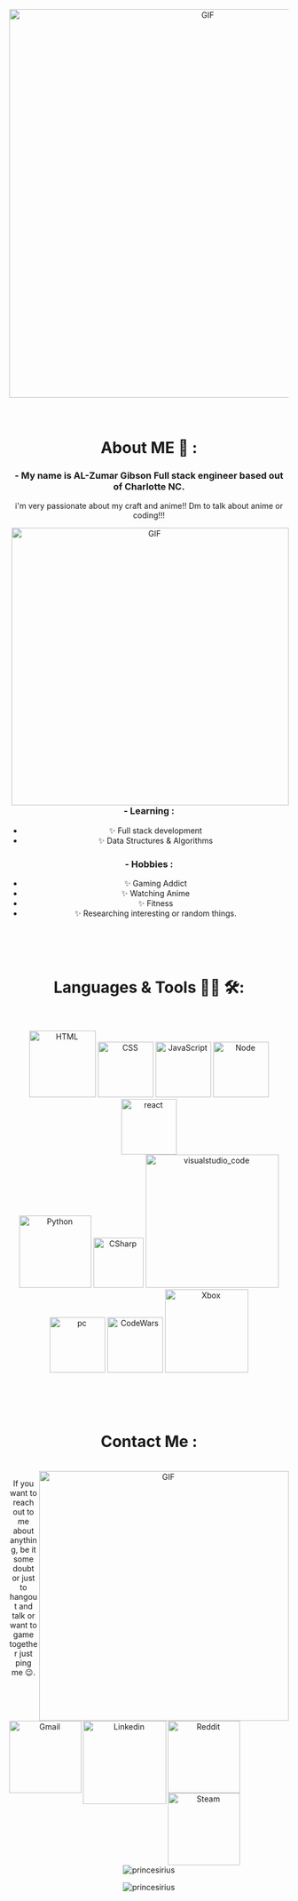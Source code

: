 <div align="center">
<img hight="300" width="700" alt="GIF" align="center" src="https://github.com/Xx-Ashutosh-xX/Xx-Ashutosh-xX/blob/master/assets/208593.gif">
</br>
</br>
</br>


# About ME 💬 :

### - My name is AL-Zumar Gibson Full stack engineer based out of Charlotte NC.
i'm very passionate about my craft and anime!! Dm to talk about anime or coding!!!

<img hight="400" width="500" alt="GIF" align="right" src="https://github.com/Xx-Ashutosh-xX/Xx-Ashutosh-xX/blob/master/assets/1936.gif">

### - Learning :
- ✨ Full stack development 
- ✨ Data Structures & Algorithms

### - Hobbies : 
- ✨ Gaming Addict
- ✨ Watching Anime
- ✨ Fitness
- ✨ Researching interesting or random things.

</br>
</br>
</br>



# Languages & Tools 👨‍💻 🛠:
</br>

<p align="center">

<!-- For more icons please follow  https://github.com/MikeCodesDotNET/ColoredBadges -->
<img src="https://raw.githubusercontent.com/MikeCodesDotNET/ColoredBadges/master/png/dev/languages/html.png" alt="HTML" width="120" hight="50">
<img src="https://raw.githubusercontent.com/MikeCodesDotNET/ColoredBadges/master/png/dev/languages/css3.png" alt="CSS"  width="100" hight="50">
<img src="https://github.com/MikeCodesDotNET/ColoredBadges/blob/master/png/dev/languages/js.png" alt="JavaScript" width="100" hight="50">
<img src="https://raw.githubusercontent.com/MikeCodesDotNET/ColoredBadges/master/png/dev/frameworks/nodejs.png" alt="Node" width="100" hight="50">
<img src="https://github.com/MikeCodesDotNET/ColoredBadges/blob/master/png/dev/frameworks/react.png" alt="react" width="100" hight="50">
</br>
<img src="https://github.com/MikeCodesDotNET/ColoredBadges/blob/master/png/dev/languages/python.png" alt="Python" width="130" hight="50">
<img src="https://github.com/MikeCodesDotNET/ColoredBadges/blob/master/png/dev/languages/csharp.png" alt="CSharp" width="90" hight="50">
<img src="https://github.com/Xx-Ashutosh-xX/Xx-Ashutosh-xX/blob/master/assets/icons/visualstudio_code.png" alt="visualstudio_code" width="240" hight="50">
</br>
<img src="https://github.com/Xx-Ashutosh-xX/Xx-Ashutosh-xX/blob/master/assets/icons/pc.png" alt="pc" width="100" hight="50">
<img src="https://github.com/MikeCodesDotNET/ColoredBadges/blob/master/png/dev/services/codewars.png" alt="CodeWars" width="100" hight="50">
<img src="https://github.com/MikeCodesDotNET/ColoredBadges/blob/master/png/devices/xbox.png" alt="Xbox" width="150" hight="50">
</p>
</br>
</br>
</br>



# Contact Me :

<p>
 </br>


<img hight="320" width="450" align="right" alt="GIF" src="https://github.com/Xx-Ashutosh-xX/Xx-Ashutosh-xX/blob/master/assets/93195.gif">


If you want to reach out to me about anything, be it some doubt or just to hangout and talk or want to game together just ping me 😉.

<a href="mailto:ashutosh.saxena.2001@gmail.com">
 <img align="left" alt="Gmail" width="130" hight="100" src="https://github.com/MikeCodesDotNET/ColoredBadges/blob/master/png/social/email_me.png" />
</a>
<a href="https://www.linkedin.com/in/ashutosh-saxena-7b326817b/">
  <img align="left" alt="Linkedin" width="150" hight="100" src="https://github.com/Xx-Ashutosh-xX/Xx-Ashutosh-xX/blob/master/assets/icons/linkedin.png" />
</br>
</br>
</br>
</a>
<a href="https://www.reddit.com/user/X_Ashutosh_X">
  <img align="left" alt=" Reddit" width="130" hight="100" src="https://github.com/Xx-Ashutosh-xX/Xx-Ashutosh-xX/blob/master/assets/icons/reddit.png" />
</a>
<a href="https://steamcommunity.com/profiles/76561198182224539/">
  <img align="left" alt="Steam" width="130" hight="100" src="https://github.com/Xx-Ashutosh-xX/Xx-Ashutosh-xX/blob/master/assets/icons/steam.png" />
</a>
 </p>
 

</br>
</br>
</br>
</br>
</br>
</br>
</br>




<p><img align="center" src="https://github-readme-stats.vercel.app/api/top-langs?username=princesirius&show_icons=true&locale=en&layout=compact" alt="princesirius" /></p>

<p><img align="center" src="https://github-readme-streak-stats.herokuapp.com/?user=princesirius&" alt="princesirius" /></p>
